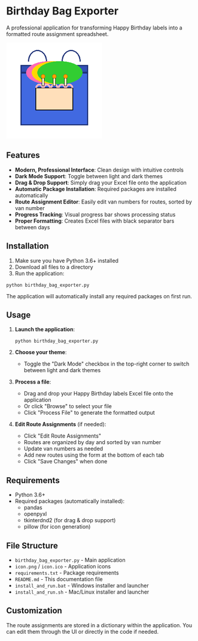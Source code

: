 # Birthday Bag Exporter

A professional application for transforming Happy Birthday labels into a formatted route assignment spreadsheet.

![Birthday Bag Exporter](icon.png)

## Features

- **Modern, Professional Interface**: Clean design with intuitive controls
- **Dark Mode Support**: Toggle between light and dark themes
- **Drag & Drop Support**: Simply drag your Excel file onto the application
- **Automatic Package Installation**: Required packages are installed automatically
- **Route Assignment Editor**: Easily edit van numbers for routes, sorted by van number
- **Progress Tracking**: Visual progress bar shows processing status
- **Proper Formatting**: Creates Excel files with black separator bars between days

## Installation

1. Make sure you have Python 3.6+ installed
2. Download all files to a directory
3. Run the application:

```
python birthday_bag_exporter.py
```

The application will automatically install any required packages on first run.

## Usage

1. **Launch the application**:
   ```
   python birthday_bag_exporter.py
   ```

2. **Choose your theme**:
   - Toggle the "Dark Mode" checkbox in the top-right corner to switch between light and dark themes

3. **Process a file**:
   - Drag and drop your Happy Birthday labels Excel file onto the application
   - Or click "Browse" to select your file
   - Click "Process File" to generate the formatted output

4. **Edit Route Assignments** (if needed):
   - Click "Edit Route Assignments"
   - Routes are organized by day and sorted by van number
   - Update van numbers as needed
   - Add new routes using the form at the bottom of each tab
   - Click "Save Changes" when done

## Requirements

- Python 3.6+
- Required packages (automatically installed):
  - pandas
  - openpyxl
  - tkinterdnd2 (for drag & drop support)
  - pillow (for icon generation)

## File Structure

- `birthday_bag_exporter.py` - Main application
- `icon.png` / `icon.ico` - Application icons
- `requirements.txt` - Package requirements
- `README.md` - This documentation file
- `install_and_run.bat` - Windows installer and launcher
- `install_and_run.sh` - Mac/Linux installer and launcher

## Customization

The route assignments are stored in a dictionary within the application. You can edit them through the UI or directly in the code if needed.